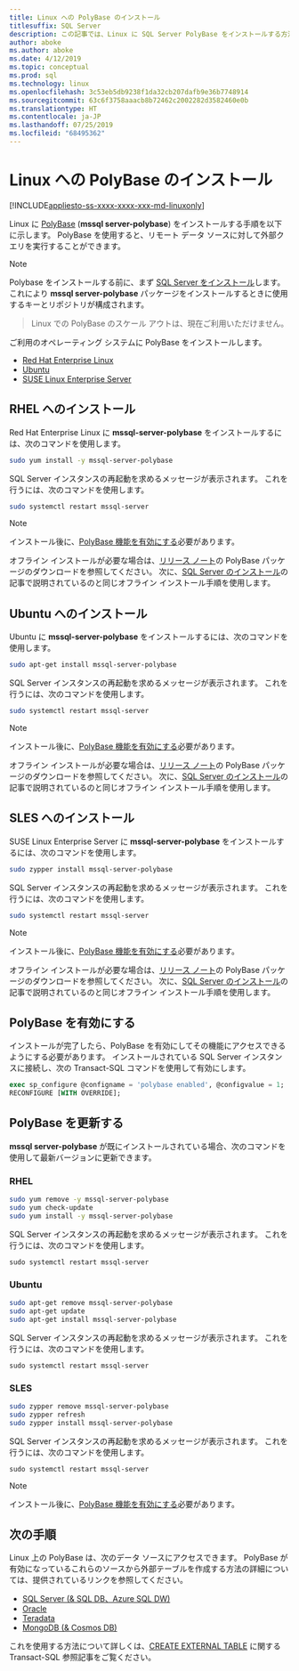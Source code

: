 ```yaml
---
title: Linux への PolyBase のインストール
titlesuffix: SQL Server
description: この記事では、Linux に SQL Server PolyBase をインストールする方法について説明します。
author: aboke
ms.author: aboke
ms.date: 4/12/2019
ms.topic: conceptual
ms.prod: sql
ms.technology: linux
ms.openlocfilehash: 3c53eb5db9238f1da32cb207dafb9e36b7748914
ms.sourcegitcommit: 63c6f3758aaacb8b72462c2002282d3582460e0b
ms.translationtype: HT
ms.contentlocale: ja-JP
ms.lasthandoff: 07/25/2019
ms.locfileid: "68495362"
---
```

# <a name="install-polybase-on-linux"></a>Linux への PolyBase のインストール

[!INCLUDE[appliesto-ss-xxxx-xxxx-xxx-md-linuxonly](../../includes/appliesto-ss-xxxx-xxxx-xxx-md-linuxonly.md)]

Linux に [PolyBase](../../relational-databases/search/full-text-search.md) (**mssql server-polybase**) をインストールする手順を以下に示します。 PolyBase を使用すると、リモート データ ソースに対して外部クエリを実行することができます。 

>[!NOTE]
> Polybase をインストールする前に、まず [SQL Server をインストール](../../linux/sql-server-linux-setup.md#platforms)します。 これにより **mssql server-polybase** パッケージをインストールするときに使用するキーとリポジトリが構成されます。

> Linux での PolyBase のスケール アウトは、現在ご利用いただけません。


ご利用のオペレーティング システムに PolyBase をインストールします。

- [Red Hat Enterprise Linux](#RHEL)
- [Ubuntu](#ubuntu)
- [SUSE Linux Enterprise Server](#SLES)



## <a name="RHEL">RHEL へのインストール</a>

Red Hat Enterprise Linux に **mssql-server-polybase** をインストールするには、次のコマンドを使用します。 

```bash
sudo yum install -y mssql-server-polybase
```

SQL Server インスタンスの再起動を求めるメッセージが表示されます。 これを行うには、次のコマンドを使用します。

```bash
sudo systemctl restart mssql-server
```

>[!NOTE]
>インストール後に、[PolyBase 機能を有効にする](#enable)必要があります。

オフライン インストールが必要な場合は、[リリース ノート](../../linux/sql-server-linux-release-notes.md)の PolyBase パッケージのダウンロードを参照してください。 次に、[SQL Server のインストール](../../linux/sql-server-linux-setup.md#offline)の記事で説明されているのと同じオフライン インストール手順を使用します。

## <a name="ubuntu">Ubuntu へのインストール</a>

Ubuntu に **mssql-server-polybase** をインストールするには、次のコマンドを使用します。 

```bash
sudo apt-get install mssql-server-polybase
```

SQL Server インスタンスの再起動を求めるメッセージが表示されます。 これを行うには、次のコマンドを使用します。

```bash
sudo systemctl restart mssql-server
```

>[!NOTE]
>インストール後に、[PolyBase 機能を有効にする](#enable)必要があります。

オフライン インストールが必要な場合は、[リリース ノート](../../linux/sql-server-linux-release-notes.md)の PolyBase パッケージのダウンロードを参照してください。 次に、[SQL Server のインストール](../../linux/sql-server-linux-setup.md#offline)の記事で説明されているのと同じオフライン インストール手順を使用します。

## <a name="SLES">SLES へのインストール</a>

SUSE Linux Enterprise Server に **mssql-server-polybase** をインストールするには、次のコマンドを使用します。 

```bash
sudo zypper install mssql-server-polybase
```

SQL Server インスタンスの再起動を求めるメッセージが表示されます。 これを行うには、次のコマンドを使用します。

```bash
sudo systemctl restart mssql-server
```

>[!NOTE]
>インストール後に、[PolyBase 機能を有効にする](#enable)必要があります。


オフライン インストールが必要な場合は、[リリース ノート](../../linux/sql-server-linux-release-notes.md)の PolyBase パッケージのダウンロードを参照してください。 次に、[SQL Server のインストール](../../linux/sql-server-linux-setup.md#offline)の記事で説明されているのと同じオフライン インストール手順を使用します。


## <a name="enable">PolyBase を有効にする</a> 

インストールが完了したら、PolyBase を有効にしてその機能にアクセスできるようにする必要があります。 インストールされている SQL Server インスタンスに接続し、次の Transact-SQL コマンドを使用して有効にします。

```sql
exec sp_configure @configname = 'polybase enabled', @configvalue = 1;
RECONFIGURE [WITH OVERRIDE];
```

## <a name="update-polybase"></a>PolyBase を更新する

**mssql server-polybase** が既にインストールされている場合、次のコマンドを使用して最新バージョンに更新できます。

### <a name="rhel"></a>RHEL

```bash
sudo yum remove -y mssql-server-polybase
sudo yum check-update
sudo yum install -y mssql-server-polybase
```

SQL Server インスタンスの再起動を求めるメッセージが表示されます。 これを行うには、次のコマンドを使用します。

```
sudo systemctl restart mssql-server
```

### <a name="ubuntu"></a>Ubuntu

```bash
sudo apt-get remove mssql-server-polybase
sudo apt-get update 
sudo apt-get install mssql-server-polybase
```

SQL Server インスタンスの再起動を求めるメッセージが表示されます。 これを行うには、次のコマンドを使用します。

```
sudo systemctl restart mssql-server
```

### <a name="sles"></a>SLES

```bash
sudo zypper remove mssql-server-polybase
sudo zypper refresh
sudo zypper install mssql-server-polybase
```

SQL Server インスタンスの再起動を求めるメッセージが表示されます。 これを行うには、次のコマンドを使用します。

```
sudo systemctl restart mssql-server
```

>[!NOTE]
>インストール後に、[PolyBase 機能を有効にする](#enable)必要があります。

## <a name="next-steps"></a>次の手順

Linux 上の PolyBase は、次のデータ ソースにアクセスできます。 PolyBase が有効になっているこれらのソースから外部テーブルを作成する方法の詳細については、提供されているリンクを参照してください。 

- [SQL Server (& SQL DB、Azure SQL DW)](../../relational-databases/polybase/polybase-configure-sql-server.md)
- [Oracle](../../relational-databases/polybase/polybase-configure-oracle.md)
- [Teradata](../../relational-databases/polybase/polybase-configure-teradata.md)
- [MongoDB (& Cosmos DB)](../../relational-databases/polybase/polybase-configure-mongodb.md)

これを使用する方法について詳しくは、[CREATE EXTERNAL TABLE](../../t-sql/statements/create-external-table-transact-sql.md) に関する Transact-SQL 参照記事をご覧ください。
